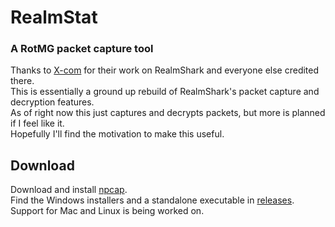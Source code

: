 # RealmStat
### A RotMG packet capture tool

Thanks to [X-com](https://github.com/X-com) for their work on RealmShark and everyone else credited there. \
This is essentially a ground up rebuild of RealmShark's packet capture and decryption features. \
As of right now this just captures and decrypts packets, but more is planned if I feel like it. \
Hopefully I'll find the motivation to make this useful.

## Download
Download and install [npcap](https://npcap.com/#download). \
Find the Windows installers and a standalone executable in [releases](https://github.com/wowjack/realm-stat/releases). \
Support for Mac and Linux is being worked on.
